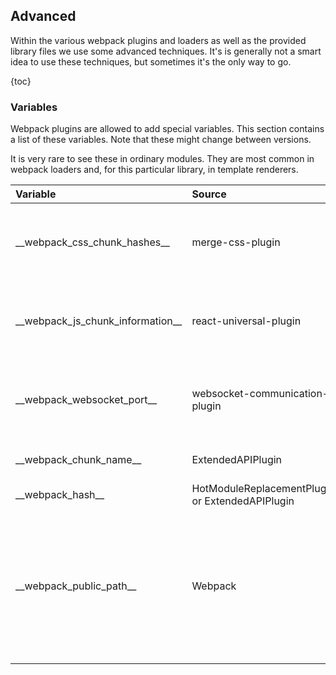 ## Advanced

Within the various webpack plugins and loaders as well as the provided library files we use some
advanced techniques. It's is generally not a smart idea to use these techniques, but sometimes it's
the only way to go.

{toc}

### Variables

Webpack plugins are allowed to add special variables. This section contains a list of these
variables. Note that these might change between versions.

It is very rare to see these in ordinary modules. They are most common in webpack loaders and, for
this particular library, in template renderers.

| Variable                             | Source                         | Description                                                     |
| :--------                            | :------                        | :-----------                                                    |
| \_\_webpack_css_chunk_hashes\_\_     | merge-css-plugin               | An array with the hashes of the CSS files for the current chunk |
| \_\_webpack_js_chunk_information\_\_ | react-universal-plugin         | An object with information about the JavaScript chunks          |
| \_\_webpack_websocket_port\_\_       | websocket-communication-plugin | The port number at which the webpack build will communicate     |
| \_\_webpack_chunk_name\_\_           | ExtendedAPIPlugin              | The name of the current chunk                                   |
| \_\_webpack_hash\_\_                 | HotModuleReplacementPlugin or ExtendedAPIPlugin | Hash of the compilation                        |
| \_\_webpack_public_path\_\_          | Webpack                        | The publicPath setting, in most applications it's better to grab it from the configuration to make your code more portable |

